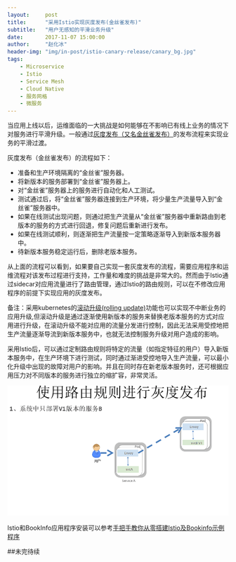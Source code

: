 ```yaml
---
layout:     post
title:      "采用Istio实现灰度发布(金丝雀发布)"
subtitle:   "用户无感知的平滑业务升级"
date:       2017-11-07 15:00:00
author:     "赵化冰"
header-img: "img/in-post/istio-canary-release/canary_bg.jpg"
tags:
    - Microservice
    - Istio
    - Service Mesh
    - Cloud Native
    - 服务网格
    - 微服务
---
```

当应用上线以后，运维面临的一大挑战是如何能够在不影响已有线上业务的情况下对服务进行平滑升级。一般通过[灰度发布（又名金丝雀发布）](https://martinfowler.com/bliki/CanaryRelease.html)的发布流程来实现业务的平滑过渡。

灰度发布（金丝雀发布）的流程如下：

* 准备和生产环境隔离的“金丝雀”服务器。
* 将新版本的服务部署到“金丝雀”服务器上。
* 对“金丝雀”服务器上的服务进行自动化和人工测试。
* 测试通过后，将“金丝雀”服务器连接到生产环境，将少量生产流量导入到“金丝雀”服务器中。
* 如果在线测试出现问题，则通过把生产流量从“金丝雀”服务器中重新路由到老版本的服务的方式进行回退，修复问题后重新进行发布。
* 如果在线测试顺利，则逐渐把生产流量按一定策略逐渐导入到新版本服务器中。
* 待新版本服务稳定运行后，删除老版本服务。

从上面的流程可以看到，如果要自己实现一套灰度发布的流程，需要应用程序和运维流程对该发布过程进行支持，工作量和难度的挑战是非常大的。然而由于Istio通过sidecar对应用流量进行了路由管理，通过Istio的路由规则，可以在不修改应用程序的前提下实现应用的灰度发布。


备注：采用kubernetes的[滚动升级(rolling update)](https://kubernetes.io/docs/tasks/run-application/rolling-update-replication-controller/)功能也可以实现不中断业务的应用升级,但滚动升级是通过逐渐使用新版本的服务来替换老版本服务的方式对应用进行升级，在滚动升级不能对应用的流量分发进行控制，因此无法采用受控地把生产流量逐渐导流到新版本服务中，也就无法控制服务升级对用户造成的影响。

采用Istio后，可以通过定制路由规则将特定的流量（如指定特征的用户）导入新版本服务中，在生产环境下进行测试，同时通过渐进受控地导入生产流量，可以最小化升级中出现的故障对用户的影响。并且在同时存在新老版本服务时，还可根据应用压力对不同版本的服务进行独立的缩扩容，非常灵活。

![Istio灰度发布示意图](\img\in-post\istio-traffic-shifting\canary-deployments.gif)

Istio和BookInfo应用程序安装可以参考[手把手教你从零搭建Istio及Bookinfo示例程序](http://zhaohuabing.com/2017/11/04/istio-install_and_example/)

##未完待续